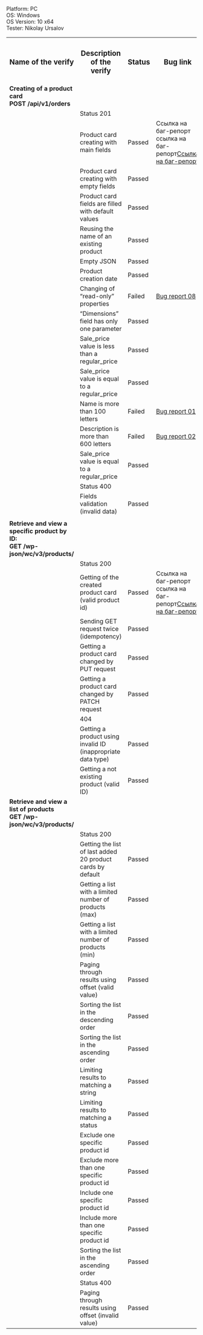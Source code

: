 
  Platform: PC<br>
  OS: Windows<br> 
  OS Version: 10 x64<br>
  Tester: Nikolay Ursalov<br>

<table>
  <tr>
    <th colspan="2"><h3>Name of the verify</h3></th>
    <th colspan="2"><h3>Description of the verify</h3></th>
    <th><h3>Status</h3></th>
    <th colspan="2"><h3>Bug link</h3></th>
  </tr>

  <tr>
    <td colspan="2"><b>Creating of a product card <br>POST /api/v1/orders<b></td>
    <td colspan="2"></td>
    <td></td>
    <td colspan="2"></td>
  </tr>
  <tr>
    <td colspan="2"></td>
    <td colspan="2">Status 201</td>
    <td></td>
    <td colspan="2"></td>
  </tr>
<tr>
    <td colspan="2"></td>
    <td colspan="2">Product card creating with main fields</td>
    <td>Passed</td>
    <td colspan="2">Ссылка на баг-репорт ссылка на баг-репорт<a href="https://docs.google.com/spreadsheets/d/1meeA4eLDlrvXyTQUmsVTSgXwGKC_EpaXH5ZwLcABQ_E/edit#gid=0">Ссылка на баг-репорт</a></td>
</tr>
<tr>
    <td colspan="2"></td>
    <td colspan="2">Product card creating with empty fields</td>
    <td>Passed</td>
    <td></td>
</tr>
<tr>
    <td colspan="2"></td>
    <td colspan="2">Product card fields are filled with default values</td>
    <td>Passed</td>
    <td></td>
</tr>
<tr>
    <td colspan="2"></td>
    <td colspan="2">Reusing the name of an existing product</td>
    <td>Passed</td>
    <td></td>
</tr>
      
<tr>
    <td colspan="2"></td>
    <td colspan="2">Empty JSON</td>
    <td>Passed</td>
    <td></td>
</tr>

<tr>
    <td colspan="2"></td>
    <td colspan="2">Product creation date</td>
    <td>Passed</td>
    <td></td>
</tr>

<tr>
    <td colspan="2"></td>
    <td colspan="2">Changing of “read-only” properties</td>
    <td>Failed</td>
    <td><a href="https://docs.google.com/spreadsheets/d/1s-HLKK0Ug2x-P5IL_dIPtLnXzWMwV52jxRlorZncO5Y/edit#gid=0">Bug report 08</a></td>
</tr>
<tr>
    <td colspan="2"></td>
    <td colspan="2">“Dimensions” field has only one parameter</td>
    <td>Passed</td>
    <td></td>

</tr>


<tr>
    <td colspan="2"></td>
    <td colspan="2">Sale_price value is less than a regular_price</td>
    <td>Passed</td>
    <td></td>
</tr>
<tr>
    <td colspan="2"></td>
    <td colspan="2">Sale_price value is equal to a regular_price</td>
    <td>Passed</td>
    <td></td>
</tr>
<tr>
    <td colspan="2"></td>
    <td colspan="2">Name is more than 100 letters</td>
    <td>Failed</td>
    <td><a href="https://docs.google.com/spreadsheets/d/1ixMNOZafzP_OlzMEGBeDBFSbIhklWbzp1mwOaAp3gvA/edit#gid=0">Bug report 01</a></td>
</tr>
<tr>
    <td colspan="2"></td>
    <td colspan="2">Description is more than 600 letters</td>
    <td>Failed</td>
    <td><a href="https://docs.google.com/spreadsheets/d/1ifrCms__vEzXN4rIkwy7FWlK4t_Unt23hyPhRKl7FCA/edit#gid=0">Bug report 02</a></td>
</tr>

<tr>
    <td colspan="2"></td>
    <td colspan="2">Sale_price value is equal to a regular_price</td>
    <td>Passed</td>
    <td></td>
</tr>
<tr>
    <td colspan="2"></td>
    <td colspan="2">Status 400</td>
    <td></td>
    <td></td>
</tr>
<tr>
    <td colspan="2"></td>
    <td colspan="2">Fields validation (invalid data)</td>
    <td>Passed</td>
    <td></td>
</tr>
<tr>
    <td colspan="2"></td>
    <td colspan="2"></td>
    <td></td>
    <td></td>
</tr>


<tr>
    <td colspan="2"><b>Retrieve and view a specific product by ID: <br>GET <b></b>/wp-json/wc/v3/products/<id><b></td>
    <td colspan="2"></td>
    <td></td>
    <td colspan="2"></td>
</tr>
<tr>
    <td colspan="2"></td>
    <td colspan="2">Status 200</td>
    <td></td>
    <td colspan="2"></td>
</tr>
<tr>
    <td colspan="2"></td>
    <td colspan="2">Getting of the created product card (valid product id)</td>
    <td>Passed</td>
    <td colspan="2">Ссылка на баг-репорт ссылка на баг-репорт<a href="https://docs.google.com/spreadsheets/d/1meeA4eLDlrvXyTQUmsVTSgXwGKC_EpaXH5ZwLcABQ_E/edit#gid=0">Ссылка на баг-репорт</a></td>
</tr>
<tr>
    <td colspan="2"></td>
    <td colspan="2">Sending GET request twice (idempotency)</td>
    <td>Passed</td>
    <td></td>
</tr>
<tr>
    <td colspan="2"></td>
    <td colspan="2">Getting a product card changed by PUT request</td>
    <td>Passed</td>
    <td></td>
</tr>
<tr>
    <td colspan="2"></td>
    <td colspan="2">Getting a product card changed by PATCH request</td>
    <td>Passed</td>
    <td></td>
</tr>
      
<tr>
    <td colspan="2"></td>
    <td colspan="2">404</td>
    <td></td>
    <td></td>
</tr>

<tr>
    <td colspan="2"></td>
    <td colspan="2">Getting a product using invalid ID (inappropriate data type)</td>
    <td>Passed</td>
    <td></td>
</tr>
<tr>
    <td colspan="2"></td>
    <td colspan="2">Getting a not existing product (valid ID)</td>
    <td>Passed</td>
    <td></td>
</tr>


<tr>
    <td colspan="2"><b>Retrieve and view a list of products<br>GET <b></b>/wp-json/wc/v3/products/<b></td>
    <td colspan="2"></td>
    <td></td>
    <td colspan="2"></td>
</tr>
<tr>
    <td colspan="2"></td>
    <td colspan="2">Status 200</td>
    <td></td>
    <td colspan="2"></td>
</tr>
<tr>
    <td colspan="2"></td>
    <td colspan="2">Getting the list of last added 20 product cards by default</td>
    <td>Passed</td>
    <td></td>
</tr>
<tr>
    <td colspan="2"></td>
    <td colspan="2">Getting a list with a limited number of products (max)</td>
    <td>Passed</td>
    <td></td>
</tr>
<tr>
    <td colspan="2"></td>
    <td colspan="2">Getting a list with a limited number of products (min)</td>
    <td>Passed</td>
    <td></td>
</tr>
<tr>
    <td colspan="2"></td>
    <td colspan="2">Paging through results using offset (valid value)</td>
    <td>Passed</td>
    <td></td>
</tr>
<tr>
    <td colspan="2"></td>
    <td colspan="2">Sorting the list in the descending order</td>
    <td>Passed</td>
    <td></td>
</tr>
<tr>
    <td colspan="2"></td>
    <td colspan="2">Sorting the list in the ascending order</td>
    <td>Passed</td>
    <td></td>
</tr>
<tr>
    <td colspan="2"></td>
    <td colspan="2">Limiting results to matching a string</td>
    <td>Passed</td>
    <td></td>
</tr>
<tr>
    <td colspan="2"></td>
    <td colspan="2">Limiting results to matching a status</td>
    <td>Passed</td>
    <td></td>
</tr>  
<tr>
    <td colspan="2"></td>
    <td colspan="2">Exclude one specific product id</td>
    <td>Passed</td>
    <td></td>
</tr>
<tr>
    <td colspan="2"></td>
    <td colspan="2">Exclude more than one specific product id</td>
    <td>Passed</td>
    <td></td>
</tr>
<tr>
    <td colspan="2"></td>
    <td colspan="2">Include one specific product id</td>
    <td>Passed</td>
    <td></td>
</tr>
<tr>
    <td colspan="2"></td>
    <td colspan="2">Include more than one specific product id</td>
    <td>Passed</td>
    <td></td>
</tr>

      
<tr>
    <td colspan="2"></td>
    <td colspan="2">Sorting the list in the ascending order</td>
    <td>Passed</td>
    <td></td>
</tr>


<tr>
    <td colspan="2"></td>
    <td colspan="2">Status 400</td>
    <td></td>
    <td colspan="2"></td>
</tr>
<tr>
    <td colspan="2"></td>
    <td colspan="2">Paging through results using offset (invalid value)</td>
    <td>Passed</td>
    <td></td>
</tr>




</table>


